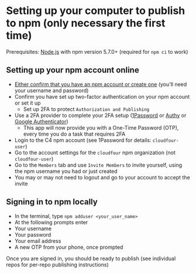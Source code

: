 # Setting up your computer to publish to npm (only necessary the first time)

Prerequisites: [Node.js](https://github.com/creationix/nvm#installation) with npm version 5.7.0+ (required for `npm ci` to work)

## Setting up your npm account online

- [Either confirm that you have an npm account or create one](https://www.npmjs.com/) (you'll need your username and password)
- Confirm you have set up two-factor authentication on your npm account or set it up
  - Set up 2FA to protect `Authorization and Publishing`
- Use a 2FA provider to complete your 2FA setup ([1Password](https://1password.com/) or [Authy](https://authy.com/) or [Google Authenticator](https://itunes.apple.com/us/app/google-authenticator/id388497605?mt=8))
  - This app will now provide you with a One-Time Password (OTP), every time you do a task that requires 2FA
- Login to the C4 npm account (see 1Password for details: `cloudfour-user`)
- Go to the account settings for the `cloudfour` npm organization (not `cloudfour-user`)
- Go to the `Members` tab and use `Invite Members` to invite yourself, using the npm username you had or just created
- You may or may not need to logout and go to your account to accept the invite

## Signing in to npm locally

- In the terminal, type `npm adduser <your_user_name>`
 - At the following prompts enter
  - Your username
  - Your password
  - Your email address
  - A new OTP from your phone, once prompted

Once you are signed in, you should be ready to publish (see individual repos for per-repo publishing instructions)
